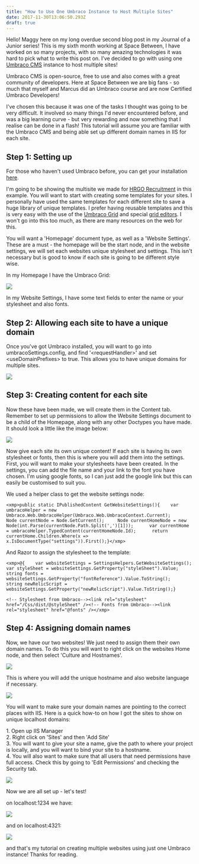 ```yaml
---
title: "How to Use One Umbraco Instance to Host Multiple Sites"
date: 2017-11-30T13:06:50.293Z
draft: true
---
```


Hello\! Maggy here on my long overdue second blog post in my Journal of a Junior series\! This is my sixth month working at Space Between, I have worked on so many projects, with so many amazing technologies it was hard to pick what to write this post on. I’ve decided to go with using one [Umbraco CMS](http://umbraco.com/) instance to host multiple sites\!

Umbraco CMS is open-source, free to use and also comes with a great community of developers. Here at Space Between we are big fans - so much that myself and Marcus did an Umbraco course and are now Certified Umbraco Developers\!

I've chosen this because it was one of the tasks I thought was going to be very difficult. It involved so many things I'd never encountered before, and was a big learning curve - but very rewarding and now something that I realise can be done in a flash\! This tutorial will assume you are familiar with the Umbraco CMS and being able set up different domain names in IIS for each site.

## Step 1: Setting up

For those who haven't used Umbraco before, you can get your installation [here](https://our.umbraco.org/documentation/Getting-Started/Setup/Install/).

I'm going to be showing the multisite we made for [HRGO Recruitment](http://www.hrgo.co.uk/) in this example. You will want to start with creating some templates for your sites. I personally have used the same templates for each different site to save a huge library of unique templates. I prefer having reusable templates and this is very easy with the use of the [Umbraco Grid](https://our.umbraco.org/documentation/getting-started/backoffice/property-editors/built-in-property-editors/grid-layout) and special [grid editors](https://our.umbraco.org/documentation/getting-started/backoffice/property-editors/built-in-property-editors/grid-layout/grid-editors). I won't go into this too much, as there are many resources on the web for this.

You will want a 'Homepage' document type, as well as a 'Website Settings'. These are a must - the homepage will be the start node, and in the website settings, we will set each websites unique stylesheet and settings. This isn't necessary but is good to know if each site is going to be different style wise.

In my Homepage I have the Umbraco Grid:

![](https://images.prismic.io/spacebetweenweb/943c967235582ce831987415df1069bb1352e1a1.png?auto=compress,format)

In my Website Settings, I have some text fields to enter the name or your stylesheet and also fonts.

## Step 2: Allowing each site to have a unique domain

Once you've got Umbraco installed, you will want to go into umbracoSettings.config, and find '\<requestHandler\>' and set \<useDomainPrefixes\> to true. This allows you to have unique domains for multiple sites.

![](https://images.prismic.io/spacebetweenweb/598cb55e00d12d8843886b1c18b761e4641f472a.png?auto=compress,format)

## Step 3: Creating content for each site

Now these have been made, we will create them in the Content tab. Remember to set up permissions to allow the Website Settings document to be a child of the Homepage, along with any other Doctypes you have made. It should look a little like the image below:

![](https://images.prismic.io/spacebetweenweb/662ae2b1f37aa5459af254b788faf41fa62484dd.png?auto=compress,format)

Now give each site its own unique content\! If each site is having its own stylesheet or fonts, then this is where you will add them into the settings. First, you will want to make your stylesheets have been created. In the settings, you can add the file name and your link to the font you have chosen. I'm using google fonts, so I can just add the google link but this can easily be customised to suit you.

We used a helper class to get the website settings node:

```
<xmp>public static IPublishedContent GetWebsiteSettings(){    var umbracoHelper = new Umbraco.Web.UmbracoHelper(Umbraco.Web.UmbracoContext.Current);     Node currentNode = Node.GetCurrent();     Node currentHomeNode = new Node(int.Parse(currentNode.Path.Split(',')[1]));      var currentHome = umbracoHelper.TypedContent(currentHomeNode.Id);      return currentHome.Children.Where(x => x.IsDocumentType("settings")).First();}</xmp>
```

And Razor to assign the stylesheet to the template:

```
<xmp>@{    var websiteSettings = SettingsHelpers.GetWebsiteSettings();    var styleSheet = websiteSettings.GetProperty("styleSheet").Value;    string fonts = websiteSettings.GetProperty("fontReference").Value.ToString();    string newRelicScript = websiteSettings.GetProperty("newRelicScript").Value.ToString();}
```

```
<!-- Stylesheet from Umbraco--><link rel="stylesheet" href="/Css/dist/@styleSheet" /><!-- Fonts from Umbraco--><link rel="stylesheet" href="@fonts" /></xmp>
```

## Step 4: Assigning domain names

Now, we have our two websites\! We just need to assign them their own domain names. To do this you will want to right click on the websites Home node, and then select 'Culture and Hostnames'.

![](https://images.prismic.io/spacebetweenweb/61dd1e6273a8b9ac831c4f2ba9805b6bcecc558a.png?auto=compress,format)

This is where you will add the unique hostname and also website language if necessary.

![](https://images.prismic.io/spacebetweenweb/9f2053c73917beaaceeedf83b9d040b6286c2090.png?auto=compress,format)

You will want to make sure your domain names are pointing to the correct places with IIS. Here is a quick how-to on how I got the sites to show on unique localhost domains:

1\. Open up IIS Manager  
2\. Right click on 'Sites' and then 'Add Site'  
3\. You will want to give your site a name, give the path to where your project is locally, and you will want to bind your site to a hostname.  
4\. You will also want to make sure that all users that need permissions have full access. Check this by going to 'Edit Permissions' and checking the Security tab.

![](https://images.prismic.io/spacebetweenweb/89620647963ea5fbbb3985e736b7d73df564d8bb.png?auto=compress,format)

Now we are all set up - let's test\!

on localhost:1234 we have:

![](https://images.prismic.io/spacebetweenweb/344de97ec3b055aafec1695faab634aa13c08c4b.png?auto=compress,format)

and on localhost:4321:

![](https://images.prismic.io/spacebetweenweb/a9a4e68d2fc6c59e8b0774709537cea4f1817875.png?auto=compress,format)

and that's my tutorial on creating multiple websites using just one Umbraco instance\! Thanks for reading.  

